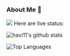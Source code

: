 ### About Me 🙂
<image src="https://i.imgur.com/caIfWQ4.png"></image>
   Here are live status:
   
   ![havi11's github stats](
https://github-readme-stats.vercel.app/api?username=havi11&count_private=true&show_icons=true&theme=merko&custom_title=My%20stats&hide_border=true&hide_title=true%20
)

![Top Languages](
https://github-readme-stats.vercel.app/api/top-langs/?username=havi11&layout=compact&theme=merko&custom_title=My%20most%20used%20languages&hide_border=true
)
<!--
**havi11/havi11** is a ✨ _special_ ✨ repository because its `README.md` (this file) appears on your GitHub profile.

Here are some ideas to get you started:

- 🔭 I’m currently working on ...
- 🌱 I’m currently learning ...
- 👯 I’m looking to collaborate on ...
- 🤔 I’m looking for help with ...
- 💬 Ask me about ...
- 📫 How to reach me: ...
- 😄 Pronouns: ...
- ⚡ Fun fact: ...
-->
